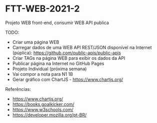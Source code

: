 # FTT-WEB-2021-2
Projeto WEB front-end, consumir WEB API publica

TODO:

- Criar uma página WEB
- Carregar dados de uma WEB API REST/JSON disponível na Internet (púplica): https://github.com/public-apis/public-apis
- Criar TAGs na página WEB para exibir os dados da API
- Publicar página na Internet no GitHub Pages
- Projeto Individual (próxima semana)
- Vai compor a nota para N1 1B
- Gerar gráfico com ChartJS - https://www.chartjs.org/

Referências:

- https://www.chartjs.org/
- https://books.goalkicker.com/
- https://www.w3schools.com/
- https://developer.mozilla.org/pt-BR/
